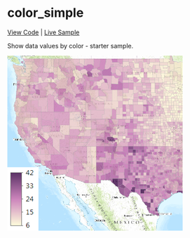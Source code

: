 # color_simple

[View Code](index.html) | [Live Sample](https://esri.github.io/visualization-js/color_simple)

Show data values by color - starter sample.

[![](thumbnail.png)](https://esri.github.io/visualization-js/color_simple)
